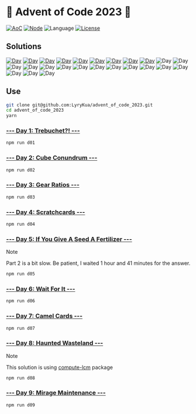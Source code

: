# 🎄 Advent of Code 2023 🎄
[![AoC][aoc-badge]][aoc]
[![Node][node-badge]][node]
![Language][language-badge]
[![License][license-badge]][license]

[aoc-badge]: https://badgen.net/badge/AoC/2023/blue
[aoc]: https://adventofcode.com/2023
[node-badge]: https://badgen.net/badge/Node/v20.10.0+/green
[node]: https://nodejs.org/en/download/
[language-badge]: https://badgen.net/badge/Language/JavaScript/yellow
[license-badge]: https://badgen.net/github/license/LyryKua/advent_of_code_2023
[license]: ./LICENSE

## Solutions

[//]: # (https://badgen.net/badge/XX/%E2%98%85%E2%98%86/yellow)
[![Day](https://badgen.net/badge/01/%E2%98%85%E2%98%85/green)](./d01)
[![Day](https://badgen.net/badge/02/%E2%98%85%E2%98%85/green)](./d02)
[![Day](https://badgen.net/badge/03/%E2%98%85%E2%98%85/green)](./d03)
[![Day](https://badgen.net/badge/04/%E2%98%85%E2%98%85/green)](./d04)
[![Day](https://badgen.net/badge/05/%E2%98%85%E2%98%85/green)](./d05)
[![Day](https://badgen.net/badge/06/%E2%98%85%E2%98%85/green)](./d06)
[![Day](https://badgen.net/badge/07/%E2%98%85%E2%98%85/green)](./d07)
[![Day](https://badgen.net/badge/08/%E2%98%85%E2%98%85/green)](./d08)
[![Day](https://badgen.net/badge/09/%E2%98%85%E2%98%86/yellow)](./d09)
![Day](https://badgen.net/badge/10/%E2%98%86%E2%98%86/gray)
![Day](https://badgen.net/badge/11/%E2%98%86%E2%98%86/gray)
![Day](https://badgen.net/badge/12/%E2%98%86%E2%98%86/gray)
![Day](https://badgen.net/badge/13/%E2%98%86%E2%98%86/gray)
![Day](https://badgen.net/badge/14/%E2%98%86%E2%98%86/gray)
![Day](https://badgen.net/badge/15/%E2%98%86%E2%98%86/gray)
![Day](https://badgen.net/badge/16/%E2%98%86%E2%98%86/gray)
![Day](https://badgen.net/badge/17/%E2%98%86%E2%98%86/gray)
![Day](https://badgen.net/badge/18/%E2%98%86%E2%98%86/gray)
![Day](https://badgen.net/badge/19/%E2%98%86%E2%98%86/gray)
![Day](https://badgen.net/badge/20/%E2%98%86%E2%98%86/gray)
![Day](https://badgen.net/badge/21/%E2%98%86%E2%98%86/gray)
![Day](https://badgen.net/badge/22/%E2%98%86%E2%98%86/gray)
![Day](https://badgen.net/badge/23/%E2%98%86%E2%98%86/gray)
![Day](https://badgen.net/badge/24/%E2%98%86%E2%98%86/gray)
![Day](https://badgen.net/badge/25/%E2%98%86%E2%98%86/gray)

## Use
```bash
git clone git@github.com:LyryKua/advent_of_code_2023.git
cd advent_of_code_2023
yarn
```

### [--- Day 1: Trebuchet?! ---](https://adventofcode.com/2023/day/1)

```bash
npm run d01
```

### [--- Day 2: Cube Conundrum ---](https://adventofcode.com/2023/day/2)

```bash
npm run d02
```

### [--- Day 3: Gear Ratios ---](https://adventofcode.com/2023/day/3)

```bash
npm run d03
```

### [--- Day 4: Scratchcards ---](https://adventofcode.com/2023/day/4)

```bash
npm run d04
```

### [--- Day 5: If You Give A Seed A Fertilizer ---](https://adventofcode.com/2023/day/5)

> [!NOTE]
> Part 2 is a bit slow. Be patient, I waited 1 hour and 41 minutes for the answer.

```bash
npm run d05
```

### [--- Day 6: Wait For It ---](https://adventofcode.com/2023/day/6)

```bash
npm run d06
```

### [--- Day 7: Camel Cards ---](https://adventofcode.com/2023/day/7)

```bash
npm run d07
```

### [--- Day 8: Haunted Wasteland ---](https://adventofcode.com/2023/day/8)

> [!NOTE]
> This solution is using [compute-lcm](https://www.npmjs.com/package/compute-lcm) package

```bash
npm run d08
```

### [--- Day 9: Mirage Maintenance ---](https://adventofcode.com/2023/day/9)

```bash
npm run d09
```
